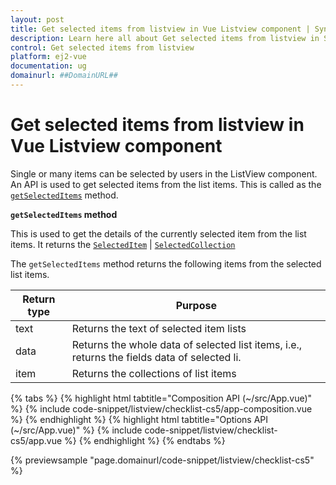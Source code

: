 ```yaml
---
layout: post
title: Get selected items from listview in Vue Listview component | Syncfusion
description: Learn here all about Get selected items from listview in Syncfusion Vue Listview component of Syncfusion Essential JS 2 and more.
control: Get selected items from listview 
platform: ej2-vue
documentation: ug
domainurl: ##DomainURL##
---
```


# Get selected items from listview in Vue Listview component

Single or many items can be selected by users in the ListView component. An API is used to get selected items from the list items. This is called as the [`getSelectedItems`](https://ej2.syncfusion.com/vue/documentation/api/list-view/#getselecteditems) method.

**`getSelectedItems` method**

This is used to get the details of the currently selected item from the list items. It returns the [`SelectedItem`](https://ej2.syncfusion.com/vue/documentation/api/list-view/selectedItem/) | [`SelectedCollection`](https://ej2.syncfusion.com/vue/documentation/api/list-view/selectedCollection/)

The `getSelectedItems` method returns the following items from the selected list items.

| Return type | Purpose |
|------------|-------------------|
| text | Returns the text of selected item lists |
| data | Returns the whole data of selected list items, i.e., returns the fields data of selected li.|
| item | Returns the collections of list items |

{% tabs %}
{% highlight html tabtitle="Composition API (~/src/App.vue)" %}
{% include code-snippet/listview/checklist-cs5/app-composition.vue %}
{% endhighlight %}
{% highlight html tabtitle="Options API (~/src/App.vue)" %}
{% include code-snippet/listview/checklist-cs5/app.vue %}
{% endhighlight %}
{% endtabs %}
        
{% previewsample "page.domainurl/code-snippet/listview/checklist-cs5" %}